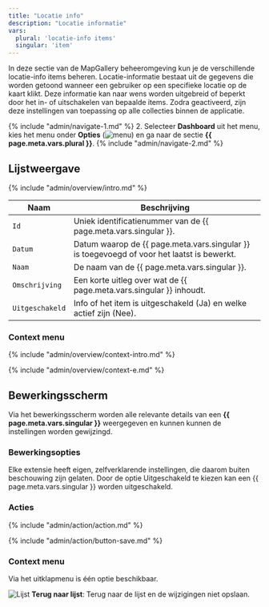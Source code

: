 ```yaml
---
title: "Locatie info"
description: "Locatie informatie"
vars:
  plural: 'locatie-info items'
  singular: 'item'
---
```


In deze sectie van de MapGallery beheeromgeving kun je de verschillende locatie-info items beheren. Locatie-informatie
bestaat uit de gegevens die worden getoond wanneer een gebruiker op een specifieke locatie op de kaart klikt. Deze
informatie kan naar wens worden uitgebreid of beperkt door het in- of uitschakelen van bepaalde items.
Zodra geactiveerd, zijn deze instellingen van toepassing op alle collecties binnen de applicatie.

{% include "admin/navigate-1.md" %}
2. Selecteer **Dashboard** uit het menu, kies het menu onder **Opties** (![menu](/assets/svg/access.svg "menu")) en ga
   naar de sectie **{{ page.meta.vars.plural }}**.
{% include "admin/navigate-2.md" %}

## Lijstweergave

{% include "admin/overview/intro.md" %}

| Naam            | Beschrijving                                                                               |
|-----------------|--------------------------------------------------------------------------------------------|
| `Id`            | Uniek identificatienummer van de {{ page.meta.vars.singular }}.                            |
| `Datum`         | Datum waarop de {{ page.meta.vars.singular }} is toegevoegd of voor het laatst is bewerkt. |
| `Naam`          | De naam van de {{ page.meta.vars.singular }}.                                              |
| `Omschrijving`  | Een korte uitleg over wat de {{ page.meta.vars.singular }} inhoudt.                        |
| `Uitgeschakeld` | Info of het item is uitgeschakeld (Ja) en welke actief zijn (Nee).                         |

### Context menu

{% include "admin/overview/context-intro.md" %}

{% include "admin/overview/context-e.md" %}

## Bewerkingsscherm

Via het bewerkingsscherm worden alle relevante details van een **{{ page.meta.vars.singular }}** weergegeven en kunnen
kunnen de instellingen worden gewijzingd.

### Bewerkingsopties

Elke extensie heeft eigen, zelfverklarende instellingen, die daarom buiten beschouwing zijn gelaten. Door de optie
Uitgeschakeld te kiezen kan een {{ page.meta.vars.singular }} worden uitgeschakeld.

### Acties

{% include "admin/action/action.md" %}

{% include "admin/action/button-save.md" %}

### Context menu

Via het uitklapmenu is één optie beschikbaar.

![](/assets/svg/list.svg "Lijst") **Terug naar lijst**: Terug naar de lijst en de wijzigingen niet opslaan.
